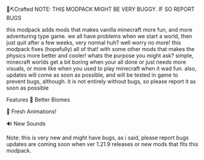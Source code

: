 💎⛏️Crafted
NOTE: THIS MODPACK MIGHT BE VERY BUGGY. IF SO REPORT BUGS

this modpack adds mods that makes vanilla minecraft more fun, and more adventuring type game. we all have problems when we start a world, then just quit after a few weeks, very normal huh? well worry no more! this modpack fixes (hopefully) all of that! with some other mods that makes the physics more better and cooler! whats the purpose you might ask? simple, minecraft worlds get a bit boring when your all done or just needs more visuals, or more like when you used to play minecraft when it wad fun. also, updates will come as soon as possible, and will be tested in game to prevent bugs, although. it is not entirely without bugs, so please report it as soon as possible

Features
🌳 Better Biomes

🚶 Fresh Animations!

🔊 New Sounds

Note:
this is very new and might have bugs, as i said, please report bugs updates are coming soon when ver 1.21.9 releases or new mods that fits this modpack.
